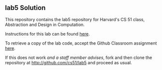 
## lab5 Solution




This repository contains the lab5 repository for Harvard's
CS 51 class, Abstraction and Design in Computation.

Instructions for this lab can be found
[here](http://cs51.io/labs/lab5).

To retrieve a copy of the lab code, accept the Github Classroom
assignment [here](http://url.cs51.io/lab5).

If this does not work _and a staff member advises_, fork and then
clone the repository at 
<http://github.com/cs51/lab5> and proceed as usual.

